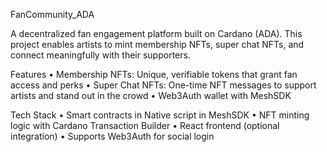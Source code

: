 FanCommunity_ADA

A decentralized fan engagement platform built on Cardano (ADA).
This project enables artists to mint membership NFTs, super chat NFTs, and connect meaningfully with their supporters.


Features
	•	Membership NFTs: Unique, verifiable tokens that grant fan access and perks
	•	Super Chat NFTs: One-time NFT messages to support artists and stand out in the crowd
	•	Web3Auth wallet with MeshSDK

 Tech Stack
	•	Smart contracts in Native script in MeshSDK
	•	NFT minting logic with Cardano Transaction Builder
	•	React frontend (optional integration)
	•	Supports Web3Auth for social login
